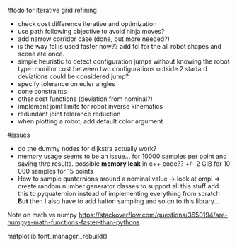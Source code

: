 #todo for iterative grid refining

- check cost difference iterative and optimization
- use path following objective to avoid ninja moves?
- add narrow corridor case (done, but more needed?)
- is the way fcl is used faster now??
  add fcl for the all robot shapes and scene ate once.
- simple heuristic to detect configuration jumps
  without knowing the robot type:
  monitor cost between two configurations
  outside 2 stadard deviations could be considered jump?
- specify tolerance on euler angles
- cone constraints
- other cost functions (deviation from nominal?)
- implement joint limits for robot inverse kinematics
- redundant joint tolerance reduction
- when plotting a robot, add default color argument

#issues

- do the dummy nodes for dijkstra actually work?
- memory usage seems to be an issue... for 10000 samples per point and saving
thre results. possible **memory leak** in c++ code??
 +/- 2 GiB for 10 000 samples for 15 points
- How to sample quaternions around a nominal value
 -> look at ompl
 => create random number generator classes to support
 all this stuff
 add this to pyquaternion instead of implementing everything from scratch
 **But**
 then I also have to add halton sampling and so on
 to this library...


Note on math vs numpy
https://stackoverflow.com/questions/3650194/are-numpys-math-functions-faster-than-pythons

matplotlib.font_manager._rebuild()
